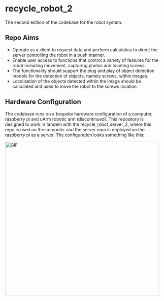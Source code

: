 # recycle_robot_2
The second edition of the codebase for the robot system.
## Repo Aims
- Operate as a client to request data and perform calculatios to direct the server controlling the robot in a push manner.
- Enable user access to functions that control a variety of features for the robot including movement, capturing photos and locating screws.
- The functionality should support the plug and play of object detection models for the detection of objects, namely screws, within images.
- Localisation of the objects detected within the image should be calculated and used to move the robot to the screws location.

## Hardware Configuration
The codebase runs on a bespoke hardware configuration of a computer, raspberry pi and uArm robotic arm (discontinued). This repository is designed to work in tandem with the recycle_robot_server_2, where this repo is used on the computer and the server repo is deployed on the raspberry pi as a server.
The configuration looks something like this:

<img align="center" alt="GIF" src="gitrepo_highlighted_rig.jpg" width="500"/>
